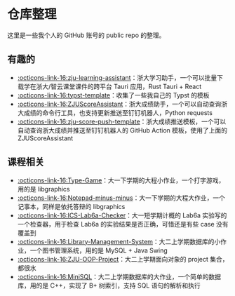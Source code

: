 # 仓库整理

这里是一些我个人的 GitHub 账号的 public repo 的整理。

## 有趣的

- [:octicons-link-16:zju-learning-assistant](https://github.com/PeiPei233/zju-learning-assistant)：浙大学习助手，一个可以批量下载学在浙大/智云课堂课件的跨平台 Tauri 应用，Rust Tauri + React
- [:octicons-link-16:typst-template](https://github.com/PeiPei233/typst-template)：收集了一些我自己的 Typst 的模板
- [:octicons-link-16:ZJUScoreAssistant](https://github.com/PeiPei233/ZJUScoreAssistant)：浙大成绩助手，一个可以自动查询浙大成绩的命令行工具，也支持更新推送至钉钉机器人，Python requests
- [:octicons-link-16:zju-score-push-template](https://github.com/PeiPei233/zju-score-push-template)：浙大成绩推送模板，一个可以自动查询浙大成绩并推送至钉钉机器人的 GitHub Action 模板，使用了上面的 ZJUScoreAssistant

## 课程相关

- [:octicons-link-16:Type-Game](https://github.com/PeiPei233/Type-Game)：大一下学期的大程小作业，一个打字游戏，用的是 libgraphics
- [:octicons-link-16:Notepad-minus-minus](https://github.com/PeiPei233/Notepad-minus-minus)：大一下学期的大程大作业，一个记事本，同样是依托答辩的 libgraphics
- [:octicons-link-16:ICS-Lab6a-Checker](https://github.com/PeiPei233/ICS-Lab6a-Checker)：大一短学期计概的 Lab6a 实验写的一个检查器，用于检查 Lab6a 的实验结果是否正确，可惜还是有些 case 没有覆盖到
- [:octicons-link-16:Library-Management-System](https://github.com/PeiPei233/Library-Management-System)：大二上学期数据库的小作业，一个图书管理系统，用的是 MySQL + Java Swing
- [:octicons-link-16:ZJU-OOP-Project](https://github.com/PeiPei233/ZJU-OOP-Project)：大二上学期面向对象的 project 集合，都很水
- [:octicons-link-16:MiniSQL](https://github.com/PeiPei233/MiniSQL)：大二上学期数据库的大作业，一个简单的数据库，用的是 C++，实现了 B+ 树索引，支持 SQL 语句的解析和执行